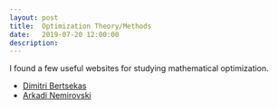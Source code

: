 ```yaml
---
layout: post
title:  Optimization Theory/Methods
date:   2019-07-20 12:00:00
description:
---
```


I found a few useful websites for studying mathematical optimization.

<ul>
    <li><a href="http://www.mit.edu/~dimitrib/home.html" target="_blank">Dimitri Bertsekas</a></li>
    <li><a href="https://www2.isye.gatech.edu/~nemirovs/" target="_blank">Arkadi Nemirovski</a></li>
</ul>

